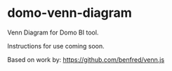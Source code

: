 # domo-venn-diagram
Venn Diagram for Domo BI tool.

Instructions for use coming soon.

Based on work by: https://github.com/benfred/venn.js
